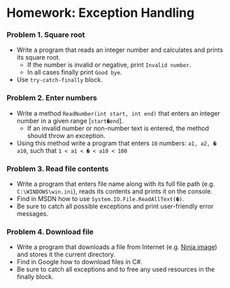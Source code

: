 Homework: Exception Handling
============================

### Problem 1. Square root
*	Write a program that reads an integer number and calculates and prints its square root.
	*	If the number is invalid or negative, print `Invalid number`.
	*	In all cases finally print `Good bye`.
*	Use `try-catch-finally` block.

### Problem 2. Enter numbers
*	Write a method `ReadNumber(int start, int end)` that enters an integer number in a given range [`start�end`].
	*	If an invalid number or non-number text is entered, the method should throw an exception.
*	Using this method write a program that enters `10` numbers:	`a1, a2, � a10`, such that `1 < a1 < � < a10 < 100`

### Problem 3. Read file contents
*	Write a program that enters file name along with its full file path (e.g. `C:\WINDOWS\win.ini`), reads its contents and prints it on the console.
*	Find in MSDN how to use `System.IO.File.ReadAllText(�)`.
*	Be sure to catch all possible exceptions and print user-friendly error messages.

### Problem 4. Download file
*	Write a program that downloads a file from Internet (e.g. [Ninja image](http://telerikacademy.com/Content/Images/news-img01.png)) and stores it the current directory.
*	Find in Google how to download files in C#.
*	Be sure to catch all exceptions and to free any used resources in the finally block.
